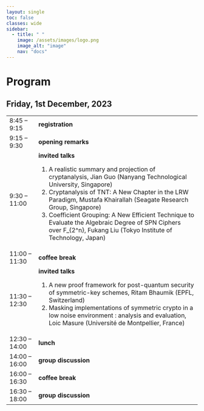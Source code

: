 ```yaml
---
layout: single
toc: false
classes: wide
sidebar:  
  - title: " "   
    image: /assets/images/logo.png
    image_alt: "image"
    nav: "docs"
---
```



# Program 

<!--You can find [here](https://www.google.com) a pdf version of the program.-->

## Friday, 1st December, 2023
<table>
    <tr>
        <td>8:45 – 9:15</td>
        <td><b>registration</b></td>
    </tr>
    <tr>
        <td>9:15 – 9:30</td>
        <td><b>opening remarks</b></td>
    </tr>
    <tr>
        <td>9:30 – 11:00</td>
        <td><b>invited talks</b>
          <ol>
          <li>A realistic summary and projection of cryptanalysis, Jian Guo (Nanyang Technological University, Singapore)</li>
          <li>Cryptanalysis of TNT: A New Chapter in the LRW Paradigm, Mustafa Khairallah (Seagate Research Group, Singapore)</li>
          <li>Coefficient Grouping: A New Efficient Technique to Evaluate the Algebraic Degree of SPN Ciphers over F_{2^n}, Fukang Liu (Tokyo Institute of Technology, Japan)</li>
          </ol>
        </td>
    </tr>
    <tr>
        <td>11:00 – 11:30</td>
        <td><b>coffee break</b></td>
    </tr>
      <tr>
        <td>11:30 – 12:30</td>
        <td><b>invited talks</b>
          <ol>
          <li>A new proof framework for post-quantum security of symmetric-key schemes, Ritam Bhaumik (EPFL, Switzerland)</li>
          <li>Masking implementations of symmetric crypto in a low noise environment : analysis and evaluation, Loic Masure (Université de Montpellier, France)</li>
          </ol>
        </td>
    </tr>
      <tr>
        <td>12:30 – 14:00</td>
        <td><b>lunch </b></td>
    </tr>
      <tr>
        <td>14:00 – 16:00</td>
        <td><b>group discussion</b></td>
    </tr>
      <tr>
        <td>16:00 – 16:30</td>
        <td><b>coffee break</b></td>
    </tr>
      <tr>
        <td>16:30 – 18:00</td>
        <td><b>group discussion</b></td>
    </tr>
</table>


